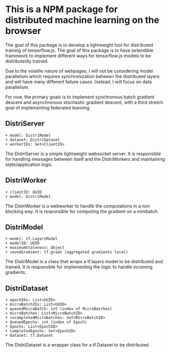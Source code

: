 # This is a NPM package for distributed machine learning on the browser
The goal of this package is to develop a lightweight tool for distributed training of tensorflow.js. The goal of this package is to have extendible framework to implement different ways for tensorflow.js models to be distributedly trained. 

Due to the volatile nature of webpages, I will not be considering model parallelism which requires synchronization between the distributed layers and will have many different failure cases. Instead, I will focus on data parallelism. 

For now, the primary goals is to implement synchronous batch gradient descent and asynchronous stochastic gradient descent, with a third stretch goal of implementing federated learning.

## DistriServer
```
+ model: DistriModel
+ dataset: DistriDataset
+ workerIDs: Set<ClientID>
```
The DistriServer is a simple lightweight websocket server. It is responsible for handling messages between itself and the DistriWorkers and maintaining state/application logic. 

## DistriWorker
```
+ clientID: UUID
+ model: DistriModel
```
The DistriWorker is a webworker to handle the computations in a non blocking way. It is responsible for computing the gradient on a minibatch.

## DistriModel
```
+ model: tf.LayersModel
+ modelID: UUID
+ maximumStaleness: Object
+ savedGradient: tf.grads (aggregated gradients local)
```
The DistriModel is a class that wraps a tf.layers model to be distributed and trained. It is responsible for implementing the logic to handle incoming gradients. 


## DistriDataset
```
+ epochIDs: List<UUID>
+ microBatchIDs: List<UUID>
+ queuedMicroBatch: int (index of MicroBatches)
+ microBatches: List<MicroBatchID>
+ incompletedMicroBatches: Set<MicroBatchID>
+ QueuedEpochs: int (index of Epoch)
+ Epochs: List<EpochID>
+ CompletedEpochs: Set<EpochID>
+ Dataset: tf.Dataset
```
The DistriDataset is a wrapper class for a tf.Dataset to be distributed. 